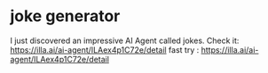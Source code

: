 # joke generator
I just discovered an impressive AI Agent called jokes. Check it: https://illa.ai/ai-agent/ILAex4p1C72e/detail
fast try : https://illa.ai/ai-agent/ILAex4p1C72e/detail
